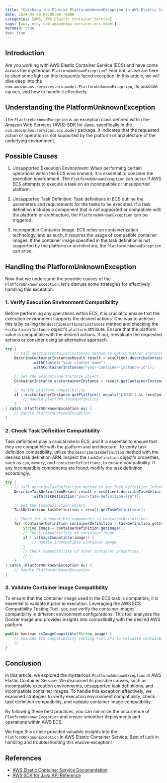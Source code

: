 ```yaml
---
title: "Catching the Elusive PlatformUnknownException in AWS Elastic Container Service"
date: 2024-04-20 09:00:00 -0000
categories: [AWS, AWS Elastic Container Service]
tags: [aws, ecs, com.amazonaws.services.ecs.model]
mermaid: true
toc: true
---
```



## Introduction

Are you working with AWS Elastic Container Service (ECS) and have come across the mysterious `PlatformUnknownException`? Fear not, as we are here to shed some light on this frequently faced exception. In this article, we will dive deep into the `com.amazonaws.services.ecs.model.PlatformUnknownException`, its possible causes, and how to handle it effectively.

## Understanding the PlatformUnknownException

The `PlatformUnknownException` is an exception class defined within the Amazon Web Services (AWS) SDK for Java, specifically in the `com.amazonaws.services.ecs.model` package. It indicates that the requested action or operation is not supported by the platform or architecture of the underlying environment.

## Possible Causes

1. Unsupported Execution Environment:
   When performing certain operations within the ECS environment, it is essential to consider the execution environment. The `PlatformUnknownException` can occur if AWS ECS attempts to execute a task on an incompatible or unsupported platform.

2. Unsupported Task Definition:
   Task definitions in ECS outline the parameters and requirements for the tasks to be executed. If a task definition includes a component that is not supported or compatible with the platform or architecture, the `PlatformUnknownException` can be triggered.

3. Incompatible Container Image:
   ECS relies on containerization technology, and as such, it requires the usage of compatible container images. If the container image specified in the task definition is not supported by the platform or architecture, the `PlatformUnknownException` can arise.

## Handling the PlatformUnknownException

Now that we understand the possible causes of the `PlatformUnknownException`, let's discuss some strategies for effectively handling this exception.

### 1. Verify Execution Environment Compatibility

Before performing any operations within ECS, it is crucial to ensure that the execution environment supports the desired actions. One way to achieve this is by calling the `describeContainerInstances` method and checking the `ecsContainerInstance` object's `platform` attribute. Ensure that the platform value is compatible with the desired actions. If not, reevaluate the requested actions or consider using an alternative approach.

```java
try {
    // Call describeContainerInstances method to get Container Instance Information
    DescribeContainerInstancesResult result = ecsClient.describeContainerInstances(new DescribeContainerInstancesRequest()
            .withCluster("your-cluster-name")
            .withContainerInstances("your-container-instance-id"));

    // Get the ecsContainerInstance object
    ContainerInstance ecsContainerInstance = result.getContainerInstances().get(0);

    // Verify platform compatibility
    if (!ecsContainerInstance.getPlatform().equals("LINUX") && !ecsContainerInstance.getPlatform().equals("WINDOWS")) {
        // Handle platform incompatibility
    }
} catch (PlatformUnknownException ex) {
    // Handle PlatformUnknownException
}
```

### 2. Check Task Definition Compatibility

Task definitions play a crucial role in ECS, and it is essential to ensure that they are compatible with the platform and architecture. To verify task definition compatibility, utilize the `describeTaskDefinition` method with the desired task definition ARN. Inspect the `taskDefinition` object's properties, such as `cpu`, `memory`, and `containerDefinitions`, to ensure compatibility. If any incompatible components are found, modify the task definition accordingly.

```java
try {
    // Call describeTaskDefinition method to get Task Definition Information
    DescribeTaskDefinitionResult result = ecsClient.describeTaskDefinition(new DescribeTaskDefinitionRequest()
            .withTaskDefinition("your-task-definition-arn"));

    // Get the taskDefinition object
    TaskDefinition taskDefinition = result.getTaskDefinition();

    // Check for incompatible components in containerDefinitions
    for (ContainerDefinition containerDefinition : taskDefinition.getContainerDefinitions()) {
        String image = containerDefinition.getImage();
        // Check compatibility of container image
        if (!isImageCompatible(image)) {
            // Handle incompatible container image
        }
        // Check compatibility of other container properties
        // ...
    }
} catch (PlatformUnknownException ex) {
    // Handle PlatformUnknownException
}
```

### 3. Validate Container Image Compatibility

To ensure that the container image used in the ECS task is compatible, it is essential to validate it prior to execution. Leveraging the AWS ECS Compatibility Testing Tool, you can verify the container images' compatibility in different environment configurations. This tool analyzes the Docker image and provides insights into compatibility with the desired AWS platform.

```java
public boolean isImageCompatible(String image) {
    // Use AWS ECS Compatibility Testing Tool API to validate container image compatibility
    // ...
}
```

## Conclusion

In this article, we explored the mysterious `PlatformUnknownException` in AWS Elastic Container Service. We discussed its possible causes, such as incompatible execution environments, unsupported task definitions, and incompatible container images. To handle this exception effectively, we examined strategies to verify execution environment compatibility, check task definition compatibility, and validate container image compatibility.

By following these best practices, you can minimize the occurrence of `PlatformUnknownException` and ensure smoother deployments and operations within AWS ECS.

We hope this article provided valuable insights into the `PlatformUnknownException` in AWS Elastic Container Service. Best of luck in handling and troubleshooting this elusive exception!

## References
- [AWS Elastic Container Service Documentation](https://docs.aws.amazon.com/AmazonECS/latest/developerguide/Welcome.html)
- [AWS SDK for Java API Reference](https://docs.aws.amazon.com/AWSJavaSDK/latest/javadoc/index.html)

